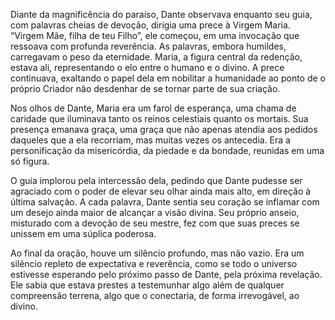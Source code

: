 Diante da magnificência do paraíso, Dante observava enquanto seu guia, com palavras cheias de devoção, dirigia uma prece à Virgem Maria. “Virgem Mãe, filha de teu Filho”, ele começou, em uma invocação que ressoava com profunda reverência. As palavras, embora humildes, carregavam o peso da eternidade. Maria, a figura central da redenção, estava ali, representando o elo entre o humano e o divino. A prece continuava, exaltando o papel dela em nobilitar a humanidade ao ponto de o próprio Criador não desdenhar de se tornar parte de sua criação.

Nos olhos de Dante, Maria era um farol de esperança, uma chama de caridade que iluminava tanto os reinos celestiais quanto os mortais. Sua presença emanava graça, uma graça que não apenas atendia aos pedidos daqueles que a ela recorriam, mas muitas vezes os antecedia. Era a personificação da misericórdia, da piedade e da bondade, reunidas em uma só figura.

O guia implorou pela intercessão dela, pedindo que Dante pudesse ser agraciado com o poder de elevar seu olhar ainda mais alto, em direção à última salvação. A cada palavra, Dante sentia seu coração se inflamar com um desejo ainda maior de alcançar a visão divina. Seu próprio anseio, misturado com a devoção de seu mestre, fez com que suas preces se unissem em uma súplica poderosa.

Ao final da oração, houve um silêncio profundo, mas não vazio. Era um silêncio repleto de expectativa e reverência, como se todo o universo estivesse esperando pelo próximo passo de Dante, pela próxima revelação. Ele sabia que estava prestes a testemunhar algo além de qualquer compreensão terrena, algo que o conectaria, de forma irrevogável, ao divino.